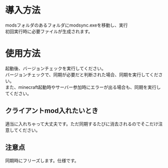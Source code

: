 # 導入方法
modsフォルダのあるフォルダにmodsync.exeを移動し、実行  
初回実行時に必要ファイルが生成されます。

# 使用方法
起動後、バージョンチェックを実行してください。  
バージョンチェックで、同期が必要だと判断された場合、同期を実行してください。  
また、minecraft起動時やサーバー参加時にエラーが出る場合も、同期を実行してください。  
## クライアントmod入れたいとき
適当に入れちゃって大丈夫です。ただ同期するたびに消去されるのでそこだけ注意してください。
## 注意点
同期時にフリーズします。仕様です。